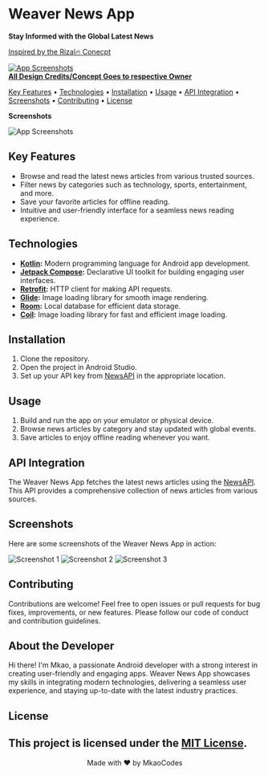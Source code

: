 <h1 align="left">
  Weaver News App
</h1>
<p align="left">
  <b>Stay Informed with the Global Latest News</b>
  <p align="left">
  <a href ="https://dribbble.com/rzlartnto" >Inspired by the Rizal🔥 Conecpt 
    </p>
<p align ="left">
   <img src="https://cdn.dribbble.com/userupload/4987025/file/original-8039e9f39ace527b8e75f19223e6b303.png?resize=500x400" alt="App Screenshots">
  <br>
   <b> All Design Credits/Concept Goes to respective Owner</b>
</p>

<p align="left">
  <a href="#key-features">Key Features</a> •
  <a href="#technologies">Technologies</a> •
  <a href="#installation">Installation</a> •
  <a href="#usage">Usage</a> •
  <a href="#api-integration">API Integration</a> •
  <a href="#screenshots">Screenshots</a> •
  <a href="#contributing">Contributing</a> •
  <a href="#license">License</a>
</p>

<p align="left">
  <b>Screenshots</b>
</p>

<p align="left">
  <img src="screenshots.png" alt="App Screenshots">
</p>

## Key Features

- Browse and read the latest news articles from various trusted sources.
- Filter news by categories such as technology, sports, entertainment, and more.
- Save your favorite articles for offline reading.
- Intuitive and user-friendly interface for a seamless news reading experience.

## Technologies

- **[Kotlin](https://github.com/JetBrains/kotlin):** Modern programming language for Android app development.
- **[Jetpack Compose](https://github.com/android/compose):** Declarative UI toolkit for building engaging user interfaces.
- **[Retrofit](https://github.com/square/retrofit):** HTTP client for making API requests.
- **[Glide](https://github.com/bumptech/glide):** Image loading library for smooth image rendering.
- **[Room](https://github.com/android/architecture-components-samples/tree/main/RoomSample):** Local database for efficient data storage.
- **[Coil](https://github.com/coil-kt/coil):** Image loading library for fast and efficient image loading.

## Installation

1. Clone the repository.
2. Open the project in Android Studio.
3. Set up your API key from [NewsAPI](https://newsapi.org/) in the appropriate location.

## Usage

1. Build and run the app on your emulator or physical device.
2. Browse news articles by category and stay updated with global events.
3. Save articles to enjoy offline reading whenever you want.

## API Integration

The Weaver News App fetches the latest news articles using the [NewsAPI](https://newsapi.org/). This API provides a comprehensive collection of news articles from various sources.

## Screenshots

Here are some screenshots of the Weaver News App in action:

![Screenshot 1](screenshot_1.png)
![Screenshot 2](screenshot_2.png)
![Screenshot 3](screenshot_3.png)

## Contributing

Contributions are welcome! Feel free to open issues or pull requests for bug fixes, improvements, or new features. Please follow our code of conduct and contribution guidelines.

## About the Developer

Hi there! I'm Mkao, a passionate Android developer with a strong interest in creating user-friendly and engaging apps. Weaver News App showcases my skills in integrating modern technologies, delivering a seamless user experience, and staying up-to-date with the latest industry practices.

## License

This project is licensed under the [MIT License](LICENSE).
---
<p align="center">
Made with ❤️ by MkaoCodes
</p>
